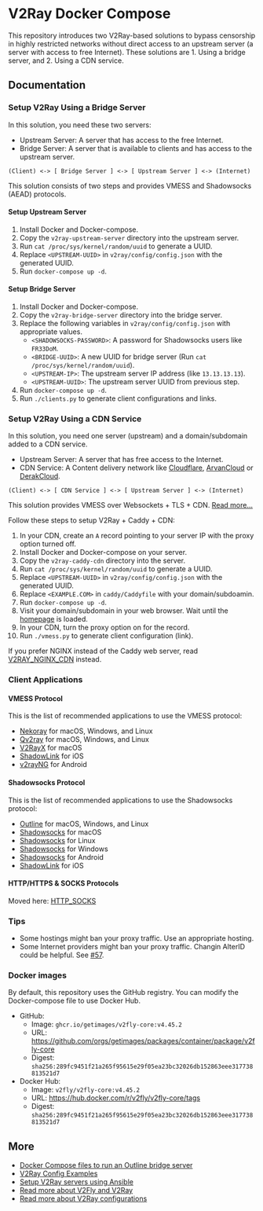 # V2Ray Docker Compose

This repository introduces two V2Ray-based solutions to bypass censorship in highly restricted networks
without direct access to an upstream server (a server with access to free Internet).
These solutions are 1. Using a bridge server, and 2. Using a CDN service.

## Documentation

### Setup V2Ray Using a Bridge Server

In this solution, you need these two servers:

* Upstream Server: A server that has access to the free Internet.
* Bridge Server: A server that is available to clients and has access to the upstream server.

```
(Client) <-> [ Bridge Server ] <-> [ Upstream Server ] <-> (Internet)
```

This solution consists of two steps and provides VMESS and Shadowsocks (AEAD) protocols.

#### Setup Upstream Server

1. Install Docker and Docker-compose.
1. Copy the `v2ray-upstream-server` directory into the upstream server.
1. Run ```cat /proc/sys/kernel/random/uuid``` to generate a UUID.
1. Replace `<UPSTREAM-UUID>` in `v2ray/config/config.json` with the generated UUID.
1. Run `docker-compose up -d`.

#### Setup Bridge Server

1. Install Docker and Docker-compose.
1. Copy the `v2ray-bridge-server` directory into the bridge server.
1. Replace the following variables in `v2ray/config/config.json` with appropriate values.
    * `<SHADOWSOCKS-PASSWORD>`: A password for Shadowsocks users like `FR33DoM`.
    * `<BRIDGE-UUID>`: A new UUID for bridge server (Run ```cat /proc/sys/kernel/random/uuid```).
    * `<UPSTREAM-IP>`: The upstream server IP address (like `13.13.13.13`).
    * `<UPSTREAM-UUID>`: The upstream server UUID from previous step.
1. Run `docker-compose up -d`.
1. Run `./clients.py` to generate client configurations and links.

### Setup V2Ray Using a CDN Service

In this solution, you need one server (upstream) and a domain/subdomain added to a CDN service.

* Upstream Server: A server that has free access to the Internet.
* CDN Service: A Content delivery network like [Cloudflare](//cloudflare.com), [ArvanCloud](//arvancloud.ir) or [DerakCloud](//derak.cloud).

```
(Client) <-> [ CDN Service ] <-> [ Upstream Server ] <-> (Internet)
```

This solution provides VMESS over Websockets + TLS + CDN.
[Read more...](https://guide.v2fly.org/en_US/advanced/wss_and_web.html)

Follow these steps to setup V2Ray + Caddy + CDN:

1. In your CDN, create an `A` record pointing to your server IP with the proxy option turned off.
1. Install Docker and Docker-compose on your server.
1. Copy the `v2ray-caddy-cdn` directory into the server.
1. Run ```cat /proc/sys/kernel/random/uuid``` to generate a UUID.
1. Replace `<UPSTREAM-UUID>` in `v2ray/config/config.json` with the generated UUID.
1. Replace `<EXAMPLE.COM>` in `caddy/Caddyfile` with your domain/subdoamin.
1. Run `docker-compose up -d`.
1. Visit your domain/subdomain in your web browser.
   Wait until the [homepage](https://github.com/miladrahimi/v2ray-docker-compose/blob/master/v2ray-cdn-ready/caddy/web/index.html) is loaded.
1. In your CDN, turn the proxy option on for the record.
1. Run `./vmess.py` to generate client configuration (link).

If you prefer NGINX instead of the Caddy web server, read [V2RAY_NGINX_CDN](docs/V2RAY_NGINX_CDN.md) instead.

### Client Applications

#### VMESS Protocol

This is the list of recommended applications to use the VMESS protocol:

* [Nekoray](https://github.com/MatsuriDayo/nekoray/releases) for macOS, Windows, and Linux
* [Qv2ray](https://qv2ray.net) for macOS, Windows, and Linux
* [V2RayX](https://github.com/Cenmrev/V2RayX/releases) for macOS
* [ShadowLink](https://apps.apple.com/us/app/shadowlink-shadowsocks-vpn/id1439686518) for iOS
* [v2rayNG](https://github.com/2dust/v2rayNG) for Android

#### Shadowsocks Protocol

This is the list of recommended applications to use the Shadowsocks protocol:

* [Outline](https://getoutline.org/get-started/#step-3) for macOS, Windows, and Linux
* [Shadowsocks](https://github.com/shadowsocks/ShadowsocksX-NG/releases) for macOS
* [Shadowsocks](https://github.com/shadowsocks/shadowsocks-libev) for Linux
* [Shadowsocks](https://github.com/shadowsocks/shadowsocks-windows/releases) for Windows
* [Shadowsocks](https://github.com/shadowsocks/shadowsocks-android/releases) for Android
* [ShadowLink](https://apps.apple.com/us/app/shadowlink-shadowsocks-vpn/id1439686518) for iOS

#### HTTP/HTTPS & SOCKS Protocols

Moved here: [HTTP_SOCKS](docs/HTTP_SOCKS.md)

### Tips

* Some hostings might ban your proxy traffic. Use an appropriate hosting.
* Some Internet providers might ban your proxy traffic. Changin AlterID could be helpful.
  See [#57](https://github.com/miladrahimi/v2ray-docker-compose/issues/57).

### Docker images

By default, this repository uses the GitHub registry.
You can modify the Docker-compose file to use Docker Hub.

* GitHub:
  * Image: ```ghcr.io/getimages/v2fly-core:v4.45.2```
  * URL: https://github.com/orgs/getimages/packages/container/package/v2fly-core
  * Digest: `sha256:289fc9451f21a265f95615e29f05ea23bc32026db152863eee317738813521d7`
* Docker Hub:
  * Image: ```v2fly/v2fly-core:v4.45.2```
  * URL: https://hub.docker.com/r/v2fly/v2fly-core/tags
  * Digest: `sha256:289fc9451f21a265f95615e29f05ea23bc32026db152863eee317738813521d7`

## More

* [Docker Compose files to run an Outline bridge server](https://github.com/miladrahimi/outline-bridge-server)
* [V2Ray Config Examples](https://github.com/xesina/v2ray-config-examples)
* [Setup V2Ray servers using Ansible](https://github.com/ohmydevops/v2ray-ansible)
* [Read more about V2Fly and V2Ray](https://www.v2fly.org)
* [Read more about V2Ray configurations](https://guide.v2fly.org)
